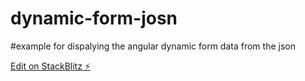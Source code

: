 # dynamic-form-josn

#example for dispalying the angular dynamic form data from the json

[Edit on StackBlitz ⚡️](https://stackblitz.com/edit/skesani-dynamic-form-josn)
